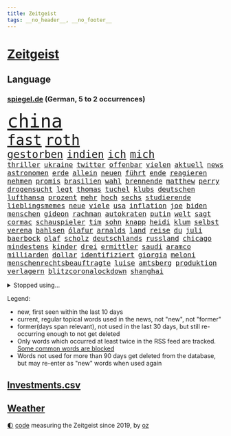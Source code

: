 ```yaml
---
title: Zeitgeist
tags: __no_header__, __no_footer__
---
```


# [Zeitgeist](https://oliz.io/zeitgeist/)

## Language

<h3><a href="https://www.spiegel.de" target="_blank">spiegel.de</a> (German, 5 to 2 occurrences)</h3>
<p style="font-family:monospace">
<span style="font-size:32pt"><a href="news_links.html#china" class="current">china</a></span>
<br>
<span style="font-size:25pt"><a href="news_links.html#fast" class="current">fast</a></span>
<span style="font-size:25pt"><a href="news_links.html#roth" class="current">roth</a></span>
<br>
<span style="font-size:18pt"><a href="news_links.html#gestorben" class="current">gestorben</a></span>
<span style="font-size:18pt"><a href="news_links.html#indien" class="current">indien</a></span>
<span style="font-size:18pt"><a href="news_links.html#ich" class="current">ich</a></span>
<span style="font-size:18pt"><a href="news_links.html#mich" class="current">mich</a></span>
<br>
<span style="font-size:12pt"><a href="news_links.html#thriller" class="new">thriller</a></span>
<span style="font-size:12pt"><a href="news_links.html#ukraine" class="current">ukraine</a></span>
<span style="font-size:12pt"><a href="news_links.html#twitter" class="current">twitter</a></span>
<span style="font-size:12pt"><a href="news_links.html#offenbar" class="current">offenbar</a></span>
<span style="font-size:12pt"><a href="news_links.html#vielen" class="current">vielen</a></span>
<span style="font-size:12pt"><a href="news_links.html#aktuell" class="current">aktuell</a></span>
<span style="font-size:12pt"><a href="news_links.html#news" class="current">news</a></span>
<span style="font-size:12pt"><a href="news_links.html#astronomen" class="current">astronomen</a></span>
<span style="font-size:12pt"><a href="news_links.html#erde" class="current">erde</a></span>
<span style="font-size:12pt"><a href="news_links.html#allein" class="current">allein</a></span>
<span style="font-size:12pt"><a href="news_links.html#neuen" class="current">neuen</a></span>
<span style="font-size:12pt"><a href="news_links.html#führt" class="current">führt</a></span>
<span style="font-size:12pt"><a href="news_links.html#ende" class="current">ende</a></span>
<span style="font-size:12pt"><a href="news_links.html#reagieren" class="current">reagieren</a></span>
<span style="font-size:12pt"><a href="news_links.html#nehmen" class="current">nehmen</a></span>
<span style="font-size:12pt"><a href="news_links.html#promis" class="current">promis</a></span>
<span style="font-size:12pt"><a href="news_links.html#brasilien" class="current">brasilien</a></span>
<span style="font-size:12pt"><a href="news_links.html#wahl" class="current">wahl</a></span>
<span style="font-size:12pt"><a href="news_links.html#brennende" class="current">brennende</a></span>
<span style="font-size:12pt"><a href="news_links.html#matthew" class="current">matthew</a></span>
<span style="font-size:12pt"><a href="news_links.html#perry" class="new">perry</a></span>
<span style="font-size:12pt"><a href="news_links.html#drogensucht" class="new">drogensucht</a></span>
<span style="font-size:12pt"><a href="news_links.html#legt" class="current">legt</a></span>
<span style="font-size:12pt"><a href="news_links.html#thomas" class="current">thomas</a></span>
<span style="font-size:12pt"><a href="news_links.html#tuchel" class="current">tuchel</a></span>
<span style="font-size:12pt"><a href="news_links.html#klubs" class="current">klubs</a></span>
<span style="font-size:12pt"><a href="news_links.html#deutschen" class="current">deutschen</a></span>
<span style="font-size:12pt"><a href="news_links.html#lufthansa" class="current">lufthansa</a></span>
<span style="font-size:12pt"><a href="news_links.html#prozent" class="current">prozent</a></span>
<span style="font-size:12pt"><a href="news_links.html#mehr" class="current">mehr</a></span>
<span style="font-size:12pt"><a href="news_links.html#hoch" class="current">hoch</a></span>
<span style="font-size:12pt"><a href="news_links.html#sechs" class="current">sechs</a></span>
<span style="font-size:12pt"><a href="news_links.html#studierende" class="current">studierende</a></span>
<span style="font-size:12pt"><a href="news_links.html#lieblingsmemes" class="new">lieblingsmemes</a></span>
<span style="font-size:12pt"><a href="news_links.html#neue" class="current">neue</a></span>
<span style="font-size:12pt"><a href="news_links.html#viele" class="current">viele</a></span>
<span style="font-size:12pt"><a href="news_links.html#usa" class="current">usa</a></span>
<span style="font-size:12pt"><a href="news_links.html#inflation" class="current">inflation</a></span>
<span style="font-size:12pt"><a href="news_links.html#joe" class="current">joe</a></span>
<span style="font-size:12pt"><a href="news_links.html#biden" class="current">biden</a></span>
<span style="font-size:12pt"><a href="news_links.html#menschen" class="current">menschen</a></span>
<span style="font-size:12pt"><a href="news_links.html#gideon" class="new">gideon</a></span>
<span style="font-size:12pt"><a href="news_links.html#rachman" class="new">rachman</a></span>
<span style="font-size:12pt"><a href="news_links.html#autokraten" class="current">autokraten</a></span>
<span style="font-size:12pt"><a href="news_links.html#putin" class="current">putin</a></span>
<span style="font-size:12pt"><a href="news_links.html#welt" class="current">welt</a></span>
<span style="font-size:12pt"><a href="news_links.html#sagt" class="current">sagt</a></span>
<span style="font-size:12pt"><a href="news_links.html#cormac" class="new">cormac</a></span>
<span style="font-size:12pt"><a href="news_links.html#schauspieler" class="current">schauspieler</a></span>
<span style="font-size:12pt"><a href="news_links.html#tim" class="current">tim</a></span>
<span style="font-size:12pt"><a href="news_links.html#sohn" class="current">sohn</a></span>
<span style="font-size:12pt"><a href="news_links.html#knapp" class="current">knapp</a></span>
<span style="font-size:12pt"><a href="news_links.html#heidi" class="new">heidi</a></span>
<span style="font-size:12pt"><a href="news_links.html#klum" class="new">klum</a></span>
<span style="font-size:12pt"><a href="news_links.html#selbst" class="current">selbst</a></span>
<span style="font-size:12pt"><a href="news_links.html#verena" class="current">verena</a></span>
<span style="font-size:12pt"><a href="news_links.html#bahlsen" class="new">bahlsen</a></span>
<span style="font-size:12pt"><a href="news_links.html#ólafur" class="new">ólafur</a></span>
<span style="font-size:12pt"><a href="news_links.html#arnalds" class="new">arnalds</a></span>
<span style="font-size:12pt"><a href="news_links.html#land" class="current">land</a></span>
<span style="font-size:12pt"><a href="news_links.html#reise" class="current">reise</a></span>
<span style="font-size:12pt"><a href="news_links.html#du" class="current">du</a></span>
<span style="font-size:12pt"><a href="news_links.html#juli" class="current">juli</a></span>
<span style="font-size:12pt"><a href="news_links.html#baerbock" class="current">baerbock</a></span>
<span style="font-size:12pt"><a href="news_links.html#olaf" class="current">olaf</a></span>
<span style="font-size:12pt"><a href="news_links.html#scholz" class="current">scholz</a></span>
<span style="font-size:12pt"><a href="news_links.html#deutschlands" class="current">deutschlands</a></span>
<span style="font-size:12pt"><a href="news_links.html#russland" class="current">russland</a></span>
<span style="font-size:12pt"><a href="news_links.html#chicago" class="new">chicago</a></span>
<span style="font-size:12pt"><a href="news_links.html#mindestens" class="current">mindestens</a></span>
<span style="font-size:12pt"><a href="news_links.html#kinder" class="current">kinder</a></span>
<span style="font-size:12pt"><a href="news_links.html#drei" class="current">drei</a></span>
<span style="font-size:12pt"><a href="news_links.html#ermittler" class="current">ermittler</a></span>
<span style="font-size:12pt"><a href="news_links.html#saudi" class="new">saudi</a></span>
<span style="font-size:12pt"><a href="news_links.html#aramco" class="new">aramco</a></span>
<span style="font-size:12pt"><a href="news_links.html#milliarden" class="current">milliarden</a></span>
<span style="font-size:12pt"><a href="news_links.html#dollar" class="current">dollar</a></span>
<span style="font-size:12pt"><a href="news_links.html#identifiziert" class="current">identifiziert</a></span>
<span style="font-size:12pt"><a href="news_links.html#giorgia" class="current">giorgia</a></span>
<span style="font-size:12pt"><a href="news_links.html#meloni" class="current">meloni</a></span>
<span style="font-size:12pt"><a href="news_links.html#menschenrechtsbeauftragte" class="new">menschenrechtsbeauftragte</a></span>
<span style="font-size:12pt"><a href="news_links.html#luise" class="new">luise</a></span>
<span style="font-size:12pt"><a href="news_links.html#amtsberg" class="new">amtsberg</a></span>
<span style="font-size:12pt"><a href="news_links.html#produktion" class="current">produktion</a></span>
<span style="font-size:12pt"><a href="news_links.html#verlagern" class="new">verlagern</a></span>
<span style="font-size:12pt"><a href="news_links.html#blitzcoronalockdown" class="new">blitzcoronalockdown</a></span>
<span style="font-size:12pt"><a href="news_links.html#shanghai" class="current">shanghai</a></span>
</p>
<details>
<summary>Stopped using...</summary>
<p class="former" style="font-size:12pt">
andrea(740) cdupolitiker(740) richterin(740) arsenal(739) düsseldorf(739) kündigen(739) draußen(738) figur(738) usaußenminister(738) echte(737) geduld(737) radikal(737) bundestags(736) dadurch(736) debüt(736) dienen(736) empörung(736) falsche(736) gelegt(736) halle(736) regierungschefs(736) registriert(736) riss(736) schlug(736) seitdem(736) sinken(736) straßen(736) anspruch(735) anwohner(735) ausbruch(735) beachten(735) bitten(735) erholung(735) illegalen(735) lager(735) manöver(735) persönlich(735) rest(735) tatverdächtige(735) ursula(735) auftakt(734) bedenken(734) coronainfektion(734) flick(734) gewaltig(734) hansi(734) israelische(734) messi(734) portugal(734) tieren(734) digitalisierung(733) geschickt(733) punkt(733) scheinen(733) schlagzeilen(733) stich(733) verdächtige(733) volkswagen(733) abschied(732) aktien(732) anteil(732) dreht(732) einstellen(732) geschafft(732) isolation(732) jüngeren(732) klaus(732) verfügung(732) verluste(732) entsprechende(731) gedenken(731) jagd(731) kretschmer(731) kurzarbeit(731) löste(731) schmidt(731) stets(731) summe(731) feierte(730) leipziger(730) phase(730) times(730) versprochen(730) bremst(729) philipp(729) see(729) verabschiedet(729) weißen(729) wälder(729) 400(728) bestraft(728) brexit(728) enthüllt(728) kreis(728) verbreiten(728) auswahl(727) bilden(727) eindämmen(727) kaputt(727) käufer(727) lobt(727) produzieren(727) verstärken(727) wohnhaus(727) aktiv(726) bloß(726) coronatests(726) fließt(726) tauchen(726) falschen(725) impfung(725) infektion(725) jedenfalls(725) meinungsfreiheit(725) rettungskräfte(725) schwester(725) simon(725) usschauspielerin(725) wirken(725) zinsen(725) park(724) rafael(724) ungarns(724) vierten(724) überraschung(724) hund(723) klimapolitik(723) schnelltests(723) endspiel(722) erneuten(722) gesprächen(722) abgehört(721) arabische(721) einreise(721) schaffte(721) stieß(721) verdächtigt(721) bande(720) coronapolitik(720) enden(720) virologen(720) abgebrochen(719) unbedingt(719) berater(718) berät(718) kilometern(718) olympische(718) betrifft(717) vieles(717) spitzenreiter(716) trug(716) verbessert(716) züge(716) gefälschte(715) auftreten(714) bundesgerichtshof(714) enttäuschung(714) regelung(714) verteidigen(714) gesichert(713) zusammenstoß(713) echten(712) le(712) motor(712) rollt(712) ökonomen(712) bisherigen(711) gemeinsames(711) wind(711) antrag(710) erderwärmung(710) brach(709) springen(709) einbruch(708) hunger(708) landesweit(707) rasen(707) sage(707) tennisprofi(707) meines(706) fortsetzung(705) landet(705) begrüßt(703) mindestlohn(703) provoziert(702) bier(701) wendet(701) abstieg(700) 36(699) patzt(699) benötigen(697) schaut(697) finanzielle(692) schmerz(689) kleinkind(688) foto(685) zeitung(682) blinken(675) größe(673) gesetzlichen(672) gelangt(668) motivation(643) berichtete(638) schwangerschaftsabbrüche(637) übers(634) höheres(632) glasgow(629) zustimmen(629) zusätzlichen(626) vormarsch(605) finanziellen(588) strecken(576) lahm(571) erschoss(563) rumänien(557) vehement(554) airline(544) stoltenberg(542) interessen(541) werte(536) erschüttern(528) fußballnationalmannschaft(525) japanischen(519) lediglich(514) arbeitsmarkt(510) tennisstar(501) vorsicht(497) court(494) gefilmt(494) supreme(494) müll(493) aachen(490) geflüchtet(488) fachkräftemangel(483) zentralbank(482) fluggesellschaften(479) zerstörte(479) wenigsten(476) traditionelle(474) brannte(470) kroatien(470) terroranschlag(469) verwandten(468) coup(465) emirate(465) grundsätzlich(458) brücken(456) cup(456) australischen(452) waldbrand(452) ausgefallen(445) emiraten(444) sorgten(443) zögert(442) dominieren(440) fällig(438) kollision(434) stürme(433) highlights(431) befürwortet(426) gesammelt(425) günstiges(420) aufträge(418) anlage(417) nouripour(415) omid(415) dax(414) verteuern(414) paket(412) flüchtende(404) award(402) illegaler(402) staatsbesuch(402) böse(400) nachmittag(399) harris(398) jonas(395) protokoll(391) 22jährige(390) gesetzesänderung(390) wachsende(390) operationen(389) mehrwertsteuer(388) hierzulande(387) minderheiten(387) royals(384) einigt(383) kleinere(381) jeffrey(380) floyd(377) protestierten(377) ferrari(372) kremlsprecher(371) gazprom(367) gezielte(367) beider(364) krankenkassen(364) knappheit(359) gedrängt(357) 41(355) spürbar(355) sprecherin(354) portal(350) rotterdam(350) menschlichkeit(349) komplizierter(347) euländer(344) luftwaffe(344) donbass(342) vorzugehen(342) beitreten(337) fahndet(337) stadtteil(334) sekunde(333) vatikan(332) bekannteste(331) trip(330) unserem(329) unosicherheitsrat(328) kürzer(325) lärm(321) arbeitswelt(320) technischer(319) entsteht(318) einziger(313) dinosaurier(312) waffenruhe(310) sank(309) angekündigte(306) positiver(306) nordirak(305) frühe(302) pink(302) brown(301) ebay(301) verteuert(299) finnlands(297) problematisch(296) überlebten(296) senden(294) weltbekannt(291) begleiter(290) kriegsgebiet(290) wimbledon(288) kannten(287) südpazifik(287) bafög(286) erkennt(286) nadal(286) wolf(285) ansprüche(283) abwehrspieler(282) gefechte(281) heikel(281) versteigerung(280) systematisch(278) bijan(277) djirsarai(277) kassel(277) beschäftigen(276) elite(272) match(272) austritt(270) sony(269) großbrand(266) marilyn(264) abzuwenden(259) auswertung(259) geklagt(259) genaue(259) weltgrößte(256) klagte(254) vergleichsweise(253) fraglich(250) lawrow(249) vereinigte(248) abschaffung(247) flughäfen(245) funk(242) akt(239) great(239) mögliches(239) unwetter(239) zivilen(239) einmalige(238) verwaltung(238) vögel(238) mut(237) pausen(236) gestrandet(235) stammen(235) verspätungen(235) flughafens(234) kylian(234) mbappé(234) traurig(234) englands(233) zugesagt(233) mohammed(231) samt(227) bürokratie(226) befanden(225) sportart(225) gelöst(224) inakzeptable(224) schwache(224) aufhebung(223) festival(223) prorussischer(221) lieferstopp(219) beitritt(218) km/h(218) russlandsanktionen(217) anlässlich(215) duo(212) stopfen(212) landung(210) hochrangigen(209) maskendeals(209) örtlichen(209) schmerzen(208) vereinbaren(208) ausfällen(207) sondervermögen(207) trier(207) finnische(206) künstlerin(206) ausgang(205) mariupol(205) messerangriff(205) tyson(205) absichtlich(203) ansteigen(203) marathon(203) modern(203) raketenangriff(201) natobeitritt(200) starkes(199) umfasst(198) freundinnen(197) sozial(197) staatsbürgerschaft(197) ständige(197) spielerinnen(196) 25jähriger(195) miete(195) verteidigte(195) fox(194) windkraft(194) oligarch(193) verwüstungen(193) fair(192) liveübertragung(192) spekulationen(192) villen(192) flossen(191) kräften(191) unsicherheit(191) gelassenheit(190) weizen(190) überträgt(189) bewertung(187) spürt(187) crew(186) flüssiggas(186) talent(186) tegernsee(185) bestechlichkeit(184) jamal(184) kotropfen(184) lukas(184) bestreiten(183) meeresspiegel(183) ordentlich(183) zweifelhaften(182) auslösen(181) energieminister(180) feiernder(179) beschuldigen(178) fernen(178) heike(178) locken(178) beliebtesten(176) öpnv(176) arminia(175) einsetzt(175) irrtümer(175) besichtigen(174) verbrauchen(174) anrecht(171) germania(171) sommerurlaub(171) ufer(171) nils(170) würdigung(170) aserbaidschan(169) jack(169) vergewaltigungen(169) energiemanager(166) gepard(166) schwedischen(166) islamist(165) steuersenkung(165) überfüllten(165) bebt(162) iserlohn(161) ablesen(160) gelockt(160) ankara(159) 91jährige(158) pforzheim(158) dieb(156) gekürzt(156) lustig(156) stresstest(156) gepäck(155) jubel(155) kopenhagen(155) bauarbeiten(153) umbringen(153) auszugleichen(152) boote(151) netzagenturchef(151) verheiratet(151) würdigt(151) gaza(150) kleid(150) monroe(149) birgt(148) lesung(148) stiehlt(148) abholzung(147) 79(146) unbewohnbar(146) weckruf(146) ac(145) bäcker(145) feuern(145) vergewaltiger(145) ausgerufen(144) einflussnahme(144) 14jährigen(143) elisabeth(143) gestürmt(143) japanische(143) entwickler(142) liv(141) bistum(140) tiefsten(139) europameister(138) bedrohte(137) homosexuellen(137) massivem(137) empfehlungen(136) wohlstandsverlust(136) restlichen(135) sportlich(135) verwenden(135) anwesen(134) ausgezahlt(134) budget(134) familienplanung(134) führungsstil(134) 16jährigen(133) borne(133) joshua(133) kimmich(133) kapazitäten(131) votum(131) dividende(130) gewütet(130) periode(130) teamchef(130) trümmer(130) sexistischer(129) charakterlichen(128) tierschutz(127) andrew(126) lob(126) oberkörper(126) pendler(126) verhaftung(126) 54(125) gedeckelt(125) kaffee(125) preisdeckel(125) ausgesucht(124) unantastbar(124) südlich(123) zweithöchste(123) auswerten(122) jugendlicher(122) keinerlei(121) tschechischen(121) verschickt(121) bluff(120) eingeholt(120) fletcher(120) spitzt(120) demonstrierten(119) frauenteam(119) valley(119) zunehmender(118) artikel(117) ausgewählt(116) fashion(116) heiklen(116) syriens(116) zurückzuführen(116) absoluter(115) besonnenheit(115) defekt(115) einsätze(115) gerungen(115) gnabry(115) intervention(115) plakate(115) serge(115) begeisterung(114) regenbogenflagge(114) 52(113) 97(113) bestellte(113) panama(113) revolutionieren(113) temperatur(113) unwahrscheinlicher(113) wembley(113) 230(112) mittwochvormittag(112) seemanöver(112) vorläufigen(112) finde(111) konstruktion(111) ryan(111) 1990(110) dfbteam(110) regionalen(110) shakira(110) hof(109) homo(109) klimaanlagen(109) gesichtern(108) hosen(108) katholiken(108) sehe(108) tasche(108) energieversorger(107) g7gipfel(107) niedersachsens(107) zweijährigen(107) ursprung(106) ausmaße(105) grenzkontrollen(105) week(105) 27jährige(104) baku(104) coronajahr(104) funktionierte(104) golfstaat(104) untätigkeit(103) bahnstreik(102) expertenrat(102) platziert(102) weile(102) billig(101) fester(101) golfregion(101) gottschalk(101) gründung(101) konto(101) verteilen(101) zoff(100) anruf(99) gassparen(99) verbraucherinnen(99) cumexaffäre(98) lucas(98) rechtsruck(97) folgten(96) lebensweise(96) batterien(95) eingeweiht(95) saale(95) solaranlage(95) unzufriedenheit(95) högel(94) michail(94) niels(94) fläche(93) kollidiert(93) militärhistoriker(93) mitentscheiden(93) prideparade(93) verträge(93) beleuchtet(92) beschlossenen(92) gemeinsamer(92) lokomotive(92) schlangen(92) verletzen(92) überlegt(92) bekomme(91) doppelleben(91) landwirtschaft(91) mailänder(91) maschinenbau(91) pistorius(91) regelt(91) sportgrafik(91) wertschöpfung(91) abgefedert(90) doppel(90) geringem(90) küstenort(90) massentauglich(90) rettungsaktion(90) tagebücher(90) verstarb(90) ausgedünnt(89) einschlag(89) festgenommene(89) indizien(89) problematischen(89) tennisspielerinnen(89) dummheit(88) funktion(88) milliardenverluste(88) niedrigsten(88) prostituierte(88) toilette(88) ängsten(88) angestellt(87) hauptsache(87) streikt(87) vordergrund(87) gelbe(86) känguru(86) vermietern(86) 17jähriger(85) horst(85) scheiterten(85) sommerfest(85) sterberate(85) finanzpolitischen(84) flasche(84) gasfirma(84) gedämmt(84) unregelmäßigkeiten(84) verabreicht(84) überrumpelt(84) 60jährige(82) antony(82) effektiv(82) gasimporteure(82) gewährleisten(82) prangte(82) stadtwerke(82) vonovia(82) coronainzidenz(81) getränkeindustrie(81) hallo(81) hungrig(81) konfisziert(81) nicolai(81) obszöne(81) shinzō(81) unterschlupf(81) abgebaut(80) ablösen(80) befeuern(80) eurechtsstaatsverfahren(80) expertinnen(80) laute(80) socialmediaplattform(80) taxi(80) gesichter(79) kommentator(79) schriftzug(79) arbeitskräfte(78) bosse(78) hauseigentümer(78) heizungen(78) joint(78) verdächtigem(78) verstaatlichen(78) dreierbündnis(77) eingebüßt(77) farce(77) metropolen(77) niedrigeren(77) rauchwolke(77) schusswaffe(77) bewahrt(76) fdpgeneralsekretär(76) lizzo(76) niederländerin(76) unwillen(76) usmusikerin(76) achter(75) gewisse(75) saudische(75) weltbevölkerung(75) 8000(74) dumme(74) entstand(74) jakob(74) passte(74) ringe(74) teenagern(74) unterstrich(74) vincent(74) dünger(73) feuerwehrmann(73) halbinsel(73) kenianer(73) mansplaining(73) notfallplan(73) prototypen(73) sexistischen(73) franke(72) geschmolzen(72) gleichberechtigten(72) gletscherspalte(72) rudolph(72) rumäniens(72) siebtes(72) usedom(72) webb(72) weltraumteleskop(72) abteilung(71) brandt(71) freundes(71) gefüllt(71) hagen(71) leitzins(71) politikwissenschaftler(71) eingekesselt(70) gasimport(70) kulturpolitik(70) synodaler(70) wendete(70) berechtigten(69) brandung(69) bundesgesetz(69) frachtflugzeug(69) hortete(69) isolationspflicht(69) lewandowskis(69) verwundbar(69) hebel(68) lebensgefährten(68) satan(68) schlimmeres(68) siegessicher(68) sozialsystem(68) streiks(68) wohngeldreform(68) abgeräumt(67) absurd(67) annette(67) bambi(67) bewältigen(67) darling(67) hysterie(67) inselstaat(67) kapazität(67) katrin(67) raisi(67) säumiger(67) verursachen(67) beibehalten(66) blenden(66) d’italia(66) strahlung(66) abhielten(65) gasumlage(65) kreuzen(65) annemiek(64) ausgetreten(64) booten(64) eingeschlossene(64) inflations(64) kushner(64) schwiegersohn(64) unsägliche(64) verzeichneten(64) vleuten(64) aktienmärkten(63) flugausfälle(63) großvermieter(63) italia(63) kleen(63) leistet(63) nahles(63) plagen(63) postfaschistische(63) sexkolumnistin(63) übergibt(63) gaming(62) klassen(62) komplikationen(62) messerstecher(62) musiala(62) scheidenden(62) dachten(61) einhaltung(61) fußballspieler(61) gesunde(61) haut(61) lederhosen(61) nicholson(61) schuf(61) tücken(61) unfassbare(61) viertligist(61) brutkolonien(60) elton(60) mitgehen(60) parken(60) rad(60) umlage(60) weltgrößten(60) absurder(59) wiesn(59) überdurchschnittlich(59) festzelt(58) krachen(58) schulkinder(58) umweltpolitik(58) weggefährten(58) armeen(57) kappt(57) keinesfalls(57) knackt(57) verhöhnt(57) vorbestrafter(57) zunehmendes(57) breitensport(56) home(56) hunderttausend(56) ramona(56) schwiegereltern(56) tranken(56) websites(56) gebot(55) geheimdienstes(55) handschrift(55) nachsehen(55) qualifizierten(55) saniert(55) selbstbewusstsein(55) signale(55) vorcoronaniveau(55) überstehen(55) hilfspaket(54) komfort(54) mobilisiert(54) 19jährigen(53) angeordnete(53) cumexskandal(53) dunkelsten(53) gott(53) havanna(53) kubas(53) unkontrolliert(53) weggefährte(53) abschläge(52) amtierende(52) preisentwicklung(52) faust(51) gerste(51) jackson(51) raumsonde(51) tätern(51) vermutungen(51) wohlwollen(51) zugrunde(51) cancel(50) culture(50) erkundet(50) gräbt(50) hauptinsel(50) lagerhalle(50) schwachstellen(50) fury(49) musikers(49) populär(49) töne(49) waters(49) produzent(48) verdichten(48) arbeitstag(47) faschismus(47) flugzeugträger(47) potenzielle(47) uss(47) berichts(46) erfolgsautorin(46) künstlich(46) musikfestival(46) verdächtig(46) 88(45) absturzstelle(45) atomkraftwerks(45) causa(45) führungskraft(45) literaturauszeichnung(45) rihanna(45) tabellenplatz(45) unruhen(45) befürworten(44) berufungsgericht(44) eignung(44) fortuna(44) irgendwie(44) pandemiejahr(44) rechtspopulistischen(44) rekordzahl(44) wahlbeobachter(44) wyoming(44) 1300(43) ausgelobt(43) beauftragte(43) biermann(43) geschlechtergerechtigkeit(43) indigener(43) stellenanzeigen(43) wahlkommission(43) absprung(42) annahmen(42) eingesammelt(42) hitzetage(42) resultat(42) spiegeltitelgeschichte(42) zeidler(42) bemerkung(41) geteilt(41) mehrwertsteuersenkung(41) rudern(41) verfügbaren(41) wiederzubeleben(41) 417(40) azubis(40) eingreifen(40) handschlag(40) minimalziel(40) nämlich(40) regierungssprecher(40) verfassungsgericht(40) interessierte(39) meuthen(39) ringer(39) rädern(39) schienenersatzverkehr(39) somalische(39) umgebung(39) armenien(38) forschern(38) gaskosten(38) inspektion(38) schönberger(38) eingenommen(37) flüchtlingskrise(37) fraktionsspitze(37) hate(37) kanzlei(37) symbolischen(37) urlaubstage(37) atlantik(36) exmanager(36) gegenmaßnahme(36) gewähren(36) grundrauschen(36) khani(36) krisenkommunikation(36) luxusvilla(36) rechtes(36) unionsfraktion(36) callcenter(35) coronabooster(35) freigegeben(35) ideologen(35) listen(35) umweg(35) belagerung(34) energieexpertin(34) fsb(34) menschengruppe(34) outfits(34) piste(34) spritztour(34) untergeht(34) gesünder(33) positives(33) seltsame(33) spdministerpräsident(33) todesopfern(33) baltische(32) fünfjährigen(32) recherche(32) unabhängigen(32) vorurteile(32) belgischen(31) berechtigte(31) elften(31) gratis(31) holocaustüberlebende(31) amtsstuben(30) diensten(30) einschnitte(30) gaspipelines(30) gedächtnisverlust(30) pubs(30) vollmundigen(30) bauer(29) beliefern(29) unterwandern(29) versorgern(29) ökosystem(29) 215(28) ausgespart(28) fallende(28) remco(28) tonga(28) unterwasservulkans(28) clinton(27) ereignis(27) fortschrittlich(27) geschönte(27) haltbarkeitsdatum(27) hillary(27) hingenommen(27) ndr(27) seniorinnen(27) unglücklich(27) abschöpfung(26) baggern(26) normalisieren(26) ter(26) wandgemälde(26) gegeneinander(25) mondmission(25) urs(25) ginge(24) parteiübergreifend(24) sensible(24) startfenster(24) zusätzliches(24) atmet(23) aufräumarbeiten(23) klartext(23) porschebörsengang(23) rundgang(23) terrorverdacht(23) zahnarzt(23) zähne(23) 85jährige(22) atommeilern(22) buckingham(22) demonstrative(22) faul(22) fehlgeburten(22) palace(22) prunkvollen(22) schuldenfalle(22) aussortiert(21) autovermieter(21) blond(21) informanten(21) inzidenzen(21) kompetent(21) kruse(21) laufsteg(21) maut(21) mautnachforderungen(21) nationalgarde(21) schafften(21) spione(21) verhör(21) bezwingen(20) fortschritte(20) neunjähriger(20) vakzinen(20) vermutete(20) fiktive(19) formell(19) forscherin(19) konvoi(19) machtwechsel(19) naftogaz(19) stürmt(19) verstieß(19) arbeitsgericht(18) beobachter(18) blockbuster(18) georgischer(18) hauptmann(18) ungesund(18) verwandelt(18) wahlkreis(18) börsenkurse(17) nordhessen(17) silicon(17) volkswirt(17) wölfe(17) beherrscht(16) energielieferanten(16) entschlossenheit(16) rutscht(16) 49jährige(15) bundeskriminalamt(15) charles’(15) ey(15) fortan(15) frances(15) orangen(15) rückblick(15) streitthema(15) tattoos(15) tiafoe(15) bootsunglück(14) ronald(14) windsor(14) zerschlägt(14) auskommen(13) beihilfe(13) erhärtete(13) gasimporteur(13) gunners(13) lionel(13) verkneifen(13) vng(13) angrenzenden(12) ausnutzen(12) außenseiter(12) berechnen(12) erleichtern(12) grenzgebiet(12) hauptadressat(12) holzindustrie(12) misstraut(12) reynolds(12) abstimmungen(11) geklaut(11) grünheide(11) legendär(11) nullcovidkurs(11) rechtswidrig(11) sterbens(11)
</p>
</details>
<p>Legend:
<ul>
<li><span class="new">new</span>, first seen within the last 10 days</li>
<li><span class="current">current</span>, regular topical words used in the news, not "new", not "former"</li>
<li><span class="former">former(days span relevant)</span>, not used in the last 30 days, but still re-occurring enough to not get deleted</li>
<li>Only words which occurred at least twice in the RSS feed are tracked. <a href="language/filters.py">Some common words are blocked</a></li>
<li>Words not used for more than 90 days get deleted from the database, but may re-enter as "new" words when used again</li>
</ul>
</p>

## [Investments](investments.html)[.csv](investments.csv)

## [Weather](weather.html)

<footer>
<a href="javascript:toggleTheme()" class="nav">🌓</a>
<a href="https://github.com/ooz/zeitgeist">code</a> measuring the Zeitgeist since 2019, by <a href="https://oliz.io">oz</a>
</footer>
